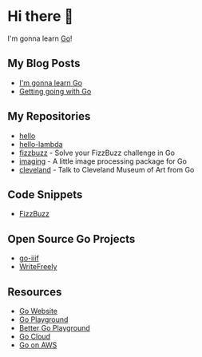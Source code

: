 # Hi there 👋

I'm gonna learn [Go](https://go.dev)!

## My Blog Posts

- [I'm gonna learn Go](https://www.micahwalter.com/im-gonna-learn-go/)
- [Getting going with Go](https://www.micahwalter.com/getting-going-with-go/)

## My Repositories

- [hello](https://github.com/go-micah/hello)
- [hello-lambda](https://github.com/go-micah/hello-lambda)
- [fizzbuzz](https://github.com/go-micah/fizzbuzz) - Solve your FizzBuzz challenge in Go
- [imaging](https://github.com/go-micah/imaging) - A little image processing package for Go
- [cleveland](https://github.com/go-micah/cleveland) - Talk to Cleveland Museum of Art from Go

## Code Snippets

- [FizzBuzz](https://goplay.tools/snippet/Kcd9slXvlLy)

## Open Source Go Projects

- [go-iiif](https://github.com/go-iiif/go-iiif)
- [WriteFreely](https://github.com/writefreely/writefreely)

## Resources

- [Go Website](https://go.dev/)
- [Go Playground](https://go.dev/play/)
- [Better Go Playground](https://goplay.tools)
- [Go Cloud](https://github.com/google/go-cloud)
- [Go on AWS](https://aws.amazon.com/developer/language/go/)

